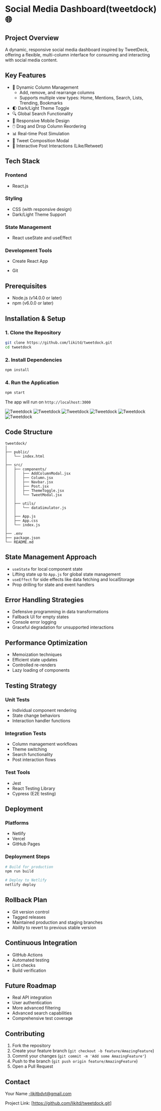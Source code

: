 

# Social Media Dashboard(tweetdock) 🌐

## Project Overview

A dynamic, responsive social media dashboard inspired by TweetDeck, offering a flexible, multi-column interface for consuming and interacting with social media content.

## Key Features

- 🔄 Dynamic Column Management
  - Add, remove, and rearrange columns
  - Supports multiple view types: Home, Mentions, Search, Lists, Trending, Bookmarks
- 🌓 Dark/Light Theme Toggle
- 🔍 Global Search Functionality
- 📱 Responsive Mobile Design
- 🖱️ Drag and Drop Column Reordering
- 📊 Real-time Post Simulation
- 💬 Tweet Composition Modal
- 🌈 Interactive Post Interactions (Like/Retweet)

## Tech Stack

### Frontend
- React.js


### Styling
- CSS (with responsive design)
- Dark/Light Theme Support

### State Management
- React useState and useEffect


### Development Tools
- Create React App

- Git

## Prerequisites

- Node.js (v14.0.0 or later)
- npm (v6.0.0 or later)

## Installation & Setup

### 1. Clone the Repository
```bash
git clone https://github.com/likitd/tweetdock.git
cd tweetdock
```

### 2. Install Dependencies
```bash
npm install
```


### 4. Run the Application
```bash
npm start
```

The app will run on `http://localhost:3000`

  ![Tweetdock](assets/tweet.png)
  ![Tweetdock](assets/5.png)
  ![Tweetdock](assets/add%20column%20(2).png)
  ![Tweetdock](assets/dashboard.png)
  ![Tweetdock](assets/theme.png)
  ![Tweetdock](assets/tweet%20posted.png)
## Code Structure

```
tweetdock/
│
├── public/
│   └── index.html
│
├── src/
│   ├── components/
│   │   ├── AddColumnModal.jsx
│   │   ├── Column.jsx
│   │   ├── Navbar.jsx
│   │   ├── Post.jsx
│   │   ├── ThemeToggle.jsx
│   │   └── TweetModal.jsx
│   │
│   ├── utils/
│   │   └── dataSimulator.js
│   │
│   ├── App.js
│   ├── App.css
│   └── index.js
│
├── .env
├── package.json
└── README.md
```

## State Management Approach

- `useState` for local component state
- Lifting state up to `App.js` for global state management
- `useEffect` for side effects like data fetching and localStorage
- Prop drilling for state and event handlers

## Error Handling Strategies

- Defensive programming in data transformations
- Fallback UI for empty states
- Console error logging
- Graceful degradation for unsupported interactions

## Performance Optimization

- Memoization techniques
- Efficient state updates
- Controlled re-renders
- Lazy loading of components

## Testing Strategy

### Unit Tests
- Individual component rendering
- State change behaviors
- Interaction handler functions

### Integration Tests
- Column management workflows
- Theme switching
- Search functionality
- Post interaction flows

### Test Tools
- Jest
- React Testing Library
- Cypress (E2E testing)

## Deployment

### Platforms
- Netlify
- Vercel
- GitHub Pages

### Deployment Steps
```bash
# Build for production
npm run build

# Deploy to Netlify
netlify deploy
```

## Rollback Plan

- Git version control
- Tagged releases
- Maintained production and staging branches
- Ability to revert to previous stable version

## Continuous Integration

- GitHub Actions
- Automated testing
- Lint checks
- Build verification

## Future Roadmap

- Real API integration
- User authentication
- More advanced filtering
- Advanced search capabilities
- Comprehensive test coverage

## Contributing

1. Fork the repository
2. Create your feature branch (`git checkout -b feature/AmazingFeature`)
3. Commit your changes (`git commit -m 'Add some AmazingFeature'`)
4. Push to the branch (`git push origin feature/AmazingFeature`)
5. Open a Pull Request



## Contact

Your Name -likitbdvt@gmail.com

Project Link: [https://github.com/likitd/tweetdock.git]